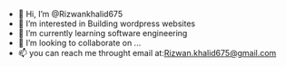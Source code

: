 - 👋 Hi, I’m @Rizwankhalid675
- 👀 I’m interested in Building wordpress websites
- 🌱 I’m currently learning software engineering
- 💞️ I’m looking to collaborate on ...
- 📫 you can reach me throught email at:Rizwan.khalid675@gmail.com
